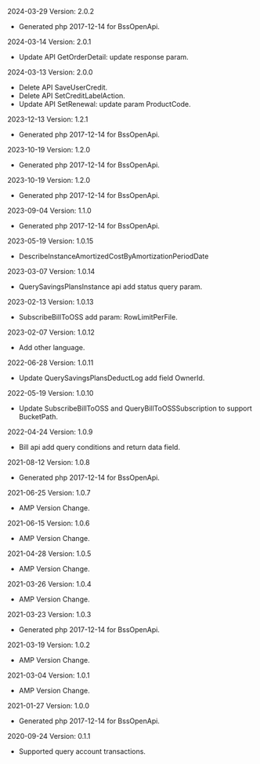 2024-03-29 Version: 2.0.2
- Generated php 2017-12-14 for BssOpenApi.

2024-03-14 Version: 2.0.1
- Update API GetOrderDetail: update response param.


2024-03-13 Version: 2.0.0
- Delete API SaveUserCredit.
- Delete API SetCreditLabelAction.
- Update API SetRenewal: update param ProductCode.


2023-12-13 Version: 1.2.1
- Generated php 2017-12-14 for BssOpenApi.

2023-10-19 Version: 1.2.0
- Generated php 2017-12-14 for BssOpenApi.

2023-10-19 Version: 1.2.0
- Generated php 2017-12-14 for BssOpenApi.

2023-09-04 Version: 1.1.0
- Generated php 2017-12-14 for BssOpenApi.

2023-05-19 Version: 1.0.15
- DescribeInstanceAmortizedCostByAmortizationPeriodDate

2023-03-07 Version: 1.0.14
- QuerySavingsPlansInstance api add status query param. 


2023-02-13 Version: 1.0.13
- SubscribeBillToOSS add param: RowLimitPerFile. 

2023-02-07 Version: 1.0.12
- Add other language.

2022-06-28 Version: 1.0.11
- Update QuerySavingsPlansDeductLog add field OwnerId.

2022-05-19 Version: 1.0.10
- Update SubscribeBillToOSS and QueryBillToOSSSubscription to support BucketPath.

2022-04-24 Version: 1.0.9
- Bill api add query conditions and return data field.

2021-08-12 Version: 1.0.8
- Generated php 2017-12-14 for BssOpenApi.

2021-06-25 Version: 1.0.7
- AMP Version Change.

2021-06-15 Version: 1.0.6
- AMP Version Change.

2021-04-28 Version: 1.0.5
- AMP Version Change.

2021-03-26 Version: 1.0.4
- AMP Version Change.

2021-03-23 Version: 1.0.3
- Generated php 2017-12-14 for BssOpenApi.

2021-03-19 Version: 1.0.2
- AMP Version Change.

2021-03-04 Version: 1.0.1
- AMP Version Change.

2021-01-27 Version: 1.0.0
- Generated php 2017-12-14 for BssOpenApi.

2020-09-24 Version: 0.1.1
- Supported query account transactions.

